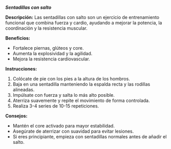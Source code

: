 ***Sentadillas con salto***

**Descripción:**
 Las sentadillas con salto son un ejercicio de entrenamiento funcional que combina fuerza y cardio, ayudando a mejorar la potencia, la coordinación y la resistencia muscular.

**Beneficios:**

- Fortalece piernas, glúteos y core.
- Aumenta la explosividad y la agilidad.
- Mejora la resistencia cardiovascular.

**Instrucciones:**

1. Colócate de pie con los pies a la altura de los hombros.
2. Baja en una sentadilla manteniendo la espalda recta y las rodillas alineadas.
3. Impúlsate con fuerza y salta lo más alto posible.
4. Aterriza suavemente y repite el movimiento de forma controlada.
5. Realiza 3-4 series de 10-15 repeticiones.

**Consejos:**

- Mantén el core activado para mayor estabilidad.
- Asegúrate de aterrizar con suavidad para evitar lesiones.
- Si eres principiante, empieza con sentadillas normales antes de añadir el salto.